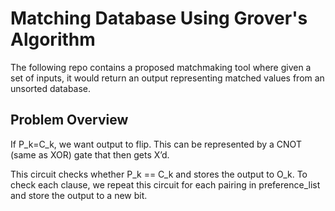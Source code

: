 # Matching Database Using Grover's Algorithm

The following repo contains a proposed matchmaking tool where given a set of inputs, it would return an output representing matched values from an unsorted database.

## Problem Overview

If P_k=C_k, we want output to flip. This can be represented by a CNOT (same as XOR) gate that then gets X’d.

This circuit checks whether P_k == C_k and stores the output to O_k. To check each clause, we repeat this circuit for each pairing in preference_list and store the output to a new bit.

